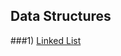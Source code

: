 ## Data Structures
###1) [Linked List](https://github.com/rodiosheek/data-structures/blob/master/src/lib/data-structure/Linked_List.js)